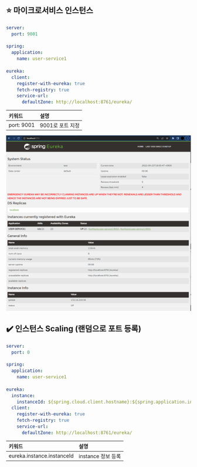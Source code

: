 ## ⭐ 마이크로서비스 인스턴스

```yaml
server:
  port: 9001

spring:
  application:
    name: user-service1

eureka:
  client:
    register-with-eureka: true
    fetch-registry: true
    service-url:
      defaultZone: http://localhost:8761/eureka/
```

|키워드| 설명          |
|:---|:------------|
|port: 9001| 9001로 포트 지정 |

![](readmefile/img.png)



## ✔️ 인스턴스 Scaling (랜덤으로 포트 등록)

```yaml
server:
  port: 0

spring:
  application:
    name: user-service1

eureka:
  instance:
    instanceId: ${spring.cloud.client.hostname}:${spring.application.instance_id:${random.value}}
  client:
    register-with-eureka: true
    fetch-registry: true
    service-url:
      defaultZone: http://localhost:8761/eureka/

```

| 키워드                    | 설명             |
|:-----------------------|:---------------|
| eureka.instance.instanceId | instance 정보 등록 |
